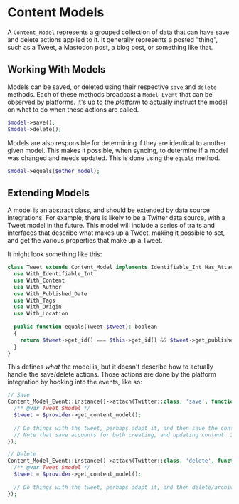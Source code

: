 # Content Models

A `Content_Model` represents a grouped collection of data that can have save and delete actions applied
to it. It generally represents a posted "thing", such as a Tweet, a Mastodon post, a blog post, or something like that.

## Working With Models

Models can be saved, or deleted using their respective `save` and `delete` methods. Each of these methods broadcast
a `Model_Event` that can be observed by platforms. It's up to the _platform_ to actually instruct the model on what to
do when these actions are called.

```php
$model->save();
$model->delete();
```

Models are also responsible for determining if they are identical to another given model. This makes it possible, when
syncing, to determine if a model was changed and needs updated. This is done using the `equals` method.

```php
$model->equals($other_model);
```

## Extending Models

A model is an abstract class, and should be extended by data source integrations. For example, there is likely to be a
Twitter data source, with a Tweet model in the future. This model will include a series of traits and interfaces that
describe what makes up a Tweet, making it possible to set, and get the various properties that make up a Tweet.

It might look something like this:

```php
class Tweet extends Content_Model implements Identifiable_Int Has_Attachment Has_Content Has_Author Has_Published_Date Has_Tags Has_Origin Has_Location{
  use With_Identifiable_Int
  use With_Content
  use With_Author
  use With_Published_Date
  use With_Tags
  use With_Origin
  use With_Location
  
  public function equals(Tweet $tweet): boolean
  {
    return $tweet->get_id() === $this->get_id() && $tweet->get_published_date() === $this->get_published_date();
  }
}
```

This defines _what_ the model is, but it doesn't describe how to actually handle the save/delete actions. Those actions
are done by the platform integration by hooking into the events, like so:

```php
// Save
Content_Model_Event::instance()->attach(Twitter::class, 'save', function(Content_Model_Provider $provider){
  /** @var Tweet $model */
  $tweet = $provider->get_content_model();
  
  // Do things with the tweet, perhaps adapt it, and then save the content in the way your platform does that.
  // Note that save accounts for both creating, and updating content. It is up to you to determine if it needs saved!
});

// Delete
Content_Model_Event::instance()->attach(Twitter::class, 'delete', function(Content_Model_Provider $provider){
  /** @var Tweet $model */
  $tweet = $provider->get_content_model();
  
  // Do things with the tweet, perhaps adapt it, and then delete/archive the content.
});
```